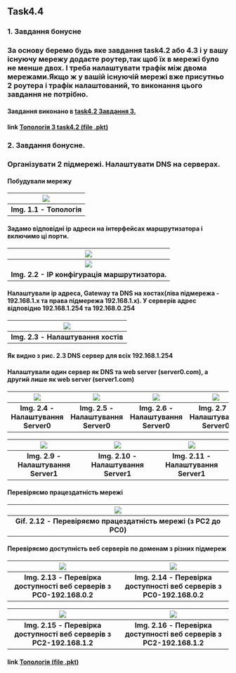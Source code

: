 ## Task4.4


### 1. Завдання бонусне 

### За основу беремо будь яке завдання task4.2 або 4.3 і у вашу існуючу мережу додаєте роутер,так щоб їх в мережі було не менше двох. І треба налаштувати трафік між двома мережами.Якщо ж у вашій існуючій мережі вже присутньо 2 роутера і трафік налаштований, то виконання цього завдання не потрібно.

#### Завдання виконано в [task4.2 Завдання 3.](https://github.com/Vit-ts/DevOps_online_Kharkiv_2020Q42021Q1/blob/master/m4/task4.2/readme.md)

####  link [Топологія 3 task4.2 (file .pkt)](https://github.com/Vit-ts/DevOps_online_Kharkiv_2020Q42021Q1/blob/master/m4/task4.2/t-3.pkt)

### 2. Завдання бонусне.

### Організувати 2 підмережі. Налаштувати DNS на серверах. 

#### Побудували мережу

| <img src = "screens/2_1.png"> |
|:--:|
| <b> Img. 1.1 - Топологія</b> |

#### Задамо відповідні ip адреси на інтерфейсах маршрутизатора і включимо ці порти.

| <img src = "screens/2_2.png"> |
|:--:|
| <img src = "screens/2_3.png"> |
| <b> Img. 2.2 - IP конфігурація маршрутизатора.</b> |

#### Налаштували ip адреса, Gateway та DNS на хостах(ліва підмережа - 192.168.1.х та права підмережа 192.168.1.х). У серверів адрес відповідно 192.168.1.254 та 192.168.0.254

| <img src = "screens/2_4.png"> |
|:--:|
| <b> Img. 2.3 - Налаштування хостів</b> |

#### Як видно з рис. 2.3 DNS сервер для всіх 192.168.1.254

#### Налаштували один сервер як DNS та web server (server0.com), а другий лише як web server (server1.com) 


| <img src = "screens/2_5.png"> |<img src = "screens/2_6.png"> |<img src = "screens/2_11.png"> | <img src = "screens/2_7.png"> |
|:--:|:--:|:--:|:--:|
|<b> Img. 2.4 - Налаштування Server0</b> | <b> Img. 2.5 - Налаштування Server0</b> |<b> Img. 2.6 - Налаштування Server0</b> |<b> Img. 2.7 - Налаштування Server0</b> |

| <img src = "screens/2_8.png"> |<img src = "screens/2_9.png"> | <img src = "screens/2_10.png"> |
|:--:|:--:|:--:|
| <b> Img. 2.9 - Налаштування Server1| <b> Img. 2.10 - Налаштування Server1</b>| <b> Img. 2.11 - Налаштування Server1|


#### Перевіряємо працездатність мережі


| <img src = "screens/1_1.gif"> |
|:--:|
| <b> Gif. 2.12 - Перевіряємо працездатність мережі (з PC2 до PC0)</b> |

#### Перевіряємо доступність веб серверів по доменам з різних підмереж


| <img src = "screens/2_12.png"> | <img src = "screens/2_13.png"> |
|:--:|:--:|
|<b> Img. 2.13 - Перевірка доступності веб серверів з PC0-192.168.0.2</b> |<b> Img. 2.14 - Перевірка доступності веб серверів з PC0-192.168.0.2</b>|

| <img src = "screens/2_14.png"> |<img src = "screens/2_15.png"> |
|:--:|:--:|
| <b> Img. 2.15 - Перевірка доступності веб серверів з PC2-192.168.1.2</b> |<b> Img. 2.16 - Перевірка доступності веб серверів з PC2-192.168.1.2</b> |

#### link [Топологія (file .pkt)](t-1.pkt)